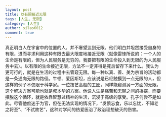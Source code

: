 ```yaml
---
layout: post
title: 以有限接近无限
tags: [人生, 无限]
category: [人生]
author: silas6012
comment: true
---
```


真正明白人在宇宙中的位置的人，并不奢望达到无限。他们明白并坦然接受自身的有限，进而寻求利用这种有限去最大限度地接近无限（就像雷锋所说的：一个人的生命是有限的，但为人民服务是无穷的，我要把有限的生命投入到无限的为人民服务中去）。以有限的生命接近无限，方法不一定非得是死后留存下来什么。我认为更可行的，就是在生活的过程中去管窥无限。每一种以真、善、美为宗旨的活动都是一条通向无限的路径。牛顿、爱因斯坦，应该说是已经触摸到一点无限的人，但这样的例子不仅限于科学家。一位技艺高超的工匠，同样能窥测另一方面的无限。这个解决方案可能也就是叔本华的方案。他说人生是痛苦和无聊之间的摇摆，而要摆脱这个循环，就是依靠智慧过精神的生活，沉浸于高级的享受。孔子何尝不是如此。尽管他痴迷于为官，但在无法实现的情况下，“发愤忘食，乐以忘忧，不知老之将至”、“不试故艺”，这种对学问的热爱医治了政治理想破灭的伤害。
